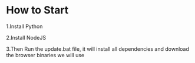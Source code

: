 # How to Start

1.Install Python

2.Install NodeJS

3.Then Run the update.bat file, it will install all dependencies and download the browser binaries we will use

